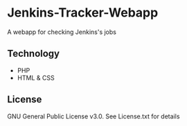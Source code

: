# Jenkins-Tracker-Webapp
A webapp for checking Jenkins's jobs

## Technology
- PHP
- HTML & CSS

## License
GNU General Public License v3.0.
See License.txt for details
